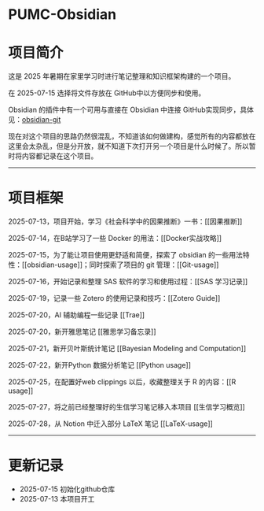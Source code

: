 # PUMC-Obsidian

# 项目简介

这是 2025 年暑期在家里学习时进行笔记整理和知识框架构建的一个项目。

在 2025-07-15 选择将文件存放在 GitHub中以方便同步和使用。

Obsidian 的插件中有一个可用与直接在 Obsidian 中连接 GitHub实现同步，具体见：[obsidian-git](https://github.com/Vinzent03/obsidian-git)

现在对这个项目的思路仍然很混乱，不知道该如何做建构，感觉所有的内容都放在这里会太杂乱，但是分开放，就不知道下次打开另一个项目是什么时候了。所以暂时将内容都记录在这个项目。

---
# 项目框架

2025-07-13，项目开始，学习《社会科学中的因果推断》一书：[[因果推断]]

2025-07-14，在B站学习了一些 Docker 的用法：[[Docker实战攻略]]

2025-07-15，为了能让项目使用更舒适和简便，探索了 obsidian 的一些用法特性：[[obsidian-usage]]；同时探索了项目的 git 管理：[[Git-usage]]

2025-07-16，开始记录和整理 SAS 软件的学习和使用过程：[[SAS 学习记录]]

2025-07-19，记录一些 Zotero 的使用记录和技巧：[[Zotero Guide]]

2025-07-20，AI 辅助编程一些记录 [[Trae]]

2025-07-20，新开雅思笔记 [[雅思学习备忘录]]

2025-07-21，新开贝叶斯统计笔记 [[Bayesian Modeling and Computation]]

2025-07-22，新开Python 数据分析笔记 [[Python usage]]

2025-07-25，在配置好web clippings 以后，收藏整理关于 R 的内容：[[R usage]]

2025-07-27，将之前已经整理好的生信学习笔记移入本项目 [[生信学习概览]]

2025-07-28，从 Notion 中迁入部分 LaTeX 笔记 [[LaTeX-usage]]

---
# 更新记录

- 2025-07-15 初始化github仓库
- 2025-07-13 本项目开工
